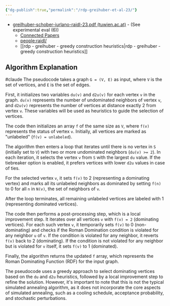 ```yaml
---
{"dg-publish":true,"permalink":"/rdp-greihuber-et-al-23/"}
---
```



- [greilhuber-schober-iurlano-raidl-23.pdf (tuwien.ac.at)](https://www.ac.tuwien.ac.at/files/pub/greilhuber-schober-iurlano-raidl-23.pdf) -  (See experimental eval (6))
	- [Connected Papers](https://www.connectedpapers.com/main/9884d5726f0364545db85944fada435995fc798d/A-Simulated-Annealing-Based-Approach-for-the-Roman-Domination-Problem/graph)
	- [people:raidl/](https://www.ac.tuwien.ac.at/people/raidl/)
	- [[rdp - greihuber - greedy construction heuristics\|rdp - greihuber - greedy construction heuristics]]



## Algorithm Explanation
#claude 
The pseudocode takes a graph `G = (V, E)` as input, where `V` is the set of vertices, and `E` is the set of edges.

First, it initializes two variables `du(v)` and `d2u(v)` for each vertex `v` in the graph. `du(v)` represents the number of undominated neighbors of vertex `v`, and `d2u(v)` represents the number of vertices at distance exactly 2 from vertex `v`. These variables will be used as heuristics to guide the selection of vertices.

The code then initializes an array `f` of the same size as `V`, where `f(v)` represents the status of vertex `v`. Initially, all vertices are marked as "unlabeled" (`f(v) = unlabeled`).

The algorithm then enters a loop that iterates until there is no vertex in `S` (initially set to `V`) with two or more undominated neighbors (`du(v) >= 2`). In each iteration, it selects the vertex `v` from `S` with the largest `du` value. If the tiebreaker option is enabled, it prefers vertices with lower `d2u` values in case of ties.

For the selected vertex `v`, it sets `f(v)` to 2 (representing a dominating vertex) and marks all its unlabeled neighbors as dominated by setting `f(n)` to 0 for all `n` in `N(v)`, the set of neighbors of `v`.

After the loop terminates, all remaining unlabeled vertices are labeled with 1 (representing dominated vertices).

The code then performs a post-processing step, which is a local improvement step. It iterates over all vertices `v` with `f(v) = 2` (dominating vertices). For each such vertex `v`, it temporarily sets `f(v)` to 0 (non-dominating) and checks if the Roman Domination condition is violated for any neighbor `u` of `v`. If the condition is violated for any neighbor, it reverts `f(v)` back to 2 (dominating). If the condition is not violated for any neighbor but is violated for `v` itself, it sets `f(v)` to 1 (dominated).

Finally, the algorithm returns the updated `f` array, which represents the Roman Dominating Function (RDF) for the input graph.

The pseudocode uses a greedy approach to select dominating vertices based on the `du` and `d2u` heuristics, followed by a local improvement step to refine the solution. However, it's important to note that this is not the typical simulated annealing algorithm, as it does not incorporate the core aspects of simulated annealing, such as a cooling schedule, acceptance probability, and stochastic perturbations.

